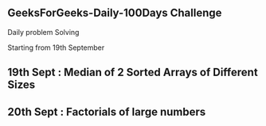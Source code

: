 ## GeeksForGeeks-Daily-100Days Challenge
Daily problem Solving

Starting from 19th September

## 19th Sept : Median of 2 Sorted Arrays of Different Sizes
## 20th Sept : Factorials of large numbers

